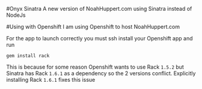 #Onyx Sinatra
A new version of NoahHuppert.com using Sinatra instead of NodeJs

#Using with Openshift
I am using Openshift to host NoahHuppert.com  

For the app to launch correctly you must ssh install your Openshift app and run

```
gem install rack
```

This is because for some reason Openshift wants to use Rack `1.5.2` but Sinatra 
has Rack `1.6.1` as a dependency so the 2 versions conflict. Explicitly installing
Rack `1.6.1` fixes this issue
